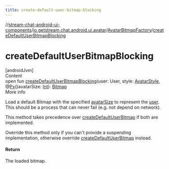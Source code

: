 ```yaml
---
title: create-default-user-bitmap-blocking
---
```

//[stream-chat-android-ui-components](../../../index.md)/[io.getstream.chat.android.ui.avatar](../index.md)/[AvatarBitmapFactory](index.md)/[createDefaultUserBitmapBlocking](createDefaultUserBitmapBlocking.md)



# createDefaultUserBitmapBlocking  
[androidJvm]  
Content  
open fun [createDefaultUserBitmapBlocking](createDefaultUserBitmapBlocking.md)(user: User, style: [AvatarStyle](../AvatarStyle/index.md), @[Px](https://developer.android.com/reference/kotlin/androidx/annotation/Px.html)()avatarSize: [Int](https://kotlinlang.org/api/latest/jvm/stdlib/kotlin/-int/index.html)): [Bitmap](https://developer.android.com/reference/kotlin/android/graphics/Bitmap.html)  
More info  


Load a default Bitmap with the specified [avatarSize](createDefaultUserBitmapBlocking.md) to represent the [user](createDefaultUserBitmapBlocking.md). This should be a process that can never fail (e.g. not depend on network).



This method takes precedence over [createDefaultUserBitmap](createDefaultUserBitmap.md) if both are implemented.



Override this method only if you can't provide a suspending implementation, otherwise override [createDefaultUserBitmap](createDefaultUserBitmap.md) instead.



#### Return  


The loaded bitmap.

  



